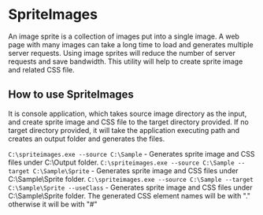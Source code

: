 # SpriteImages
An image sprite is a collection of images put into a single image. A web page with many images can take a long time to load and generates multiple server requests. Using image sprites will reduce the number of server requests and save bandwidth.
This utility will help to create sprite image and related CSS file.

## How to use SpriteImages
It is console application, which takes source image directory as the input, and create sprite image and CSS file to the target directory provided. If no target directory provided, it will take the application executing path and creates an output folder and generates the files. 

`C:\spriteimages.exe --source C:\Sample` - Generates sprite image and CSS files under C:\Output folder.
`C:\spriteimages.exe --source C:\Sample --target C:\Sample\Sprite` - Generates sprite image and CSS files under C:\Sample\Sprite folder.
`C:\spriteimages.exe --source C:\Sample --target C:\Sample\Sprite --useClass` - Generates sprite image and CSS files under C:\Sample\Sprite folder. The generated CSS element names will be with "." otherwise it will be with "#"
